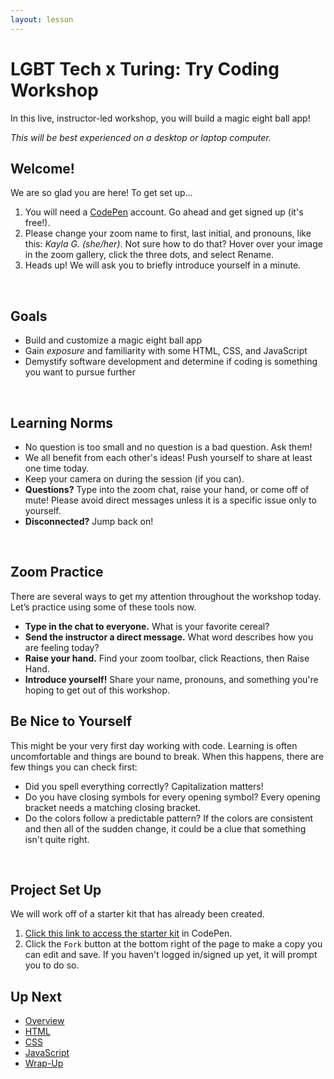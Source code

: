 ```yaml
---
layout: lesson
---
```


# LGBT Tech x Turing: Try Coding Workshop

In this live, instructor-led workshop, you will build a magic eight ball app! 

_This will be best experienced on a desktop or laptop computer._

## Welcome!

We are so glad you are here! To get set up...
1. You will need a <a target="blank" href="https://codepen.io/">CodePen</a> account. Go ahead and get signed up (it's free!).
2. Please change your zoom name to first, last initial, and pronouns, like this: _Kayla G. (she/her)_. Not sure how to do that? Hover over your image in the zoom gallery, click the three dots, and select Rename.
3. Heads up! We will ask you to briefly introduce yourself in a minute.
<br>

## Goals

- Build and customize a magic eight ball app
- Gain _exposure_ and familiarity with some HTML, CSS, and JavaScript
- Demystify software development and determine if coding is something you want to pursue further
<br>

## Learning Norms

- No question is too small and no question is a bad question. Ask them!
- We all benefit from each other's ideas! Push yourself to share at least one time today.
- Keep your camera on during the session (if you can).
- **Questions?** Type into the zoom chat, raise your hand, or come off of mute! Please avoid direct messages unless it is a specific issue only to yourself.
- **Disconnected?** Jump back on!
<br>

## Zoom Practice

There are several ways to get my attention throughout the workshop today. Let’s practice using some of these tools now.
- **Type in the chat to everyone.** What is your favorite cereal?
- **Send the instructor a direct message.** What word describes how you are feeling today?
- **Raise your hand.** Find your zoom toolbar, click Reactions, then Raise Hand.
- **Introduce yourself!** Share your name, pronouns, and something you're hoping to get out of this workshop.

## Be Nice to Yourself

This might be your very first day working with code. Learning is often uncomfortable and things are bound to break. When this happens, there are few things you can check first:
- Did you spell everything correctly? Capitalization matters!
- Do you have closing symbols for every opening symbol? Every opening bracket needs a matching closing bracket.
- Do the colors follow a predictable pattern? If the colors are consistent and then all of the sudden change, it could be a clue that something isn't quite right.
<br>

## Project Set Up

We will work off of a starter kit that has already been created.
1. <a target="blank" href="https://codepen.io/turing-trycoding/pen/MWzGQJb">Click this link to access the starter kit</a> in CodePen.
2. Click the <code>Fork</code> button at the bottom right of the page to make a copy you can edit and save. If you haven't logged in/signed up yet, it will prompt you to do so.


## Up Next

- [Overview](./overview)
- [HTML](./html)
- [CSS](./css)
- [JavaScript](./javascript)
- [Wrap-Up](./wrap-up)
